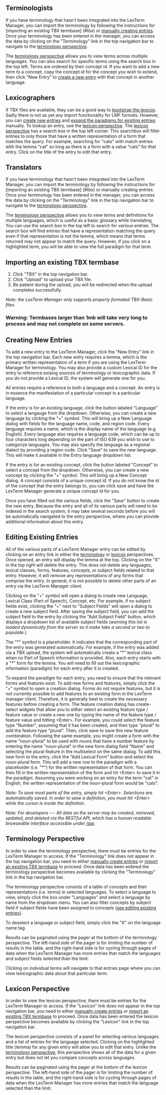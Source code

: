 <a name="translators"></a>
Terminologists
-----------
If you have terminology that hasn't been integrated into the LexTerm Manager,
 you can import the terminology by following the instructions for [importing an existing TBX termbase] (#tbx) or
[manually creating entries](#help-new-entry). Once your terminology has been entered in the manager, you can access the data by
 clicking on the "Terminology" link in the top navigation bar to navigate to the [terminology perspective](#term).

The [terminology perspective](#term) allows you to view terms across multiple languages. You can also search for
specific terms using the search box in the top left. Terms are ordered by their concept id. If you want to add
a new term to a concept, copy the concept id for the concept you wish to extend, then click "New Entry" to [create
a new entry](#help-new-entry) with that concept in another language.


<a name="translators"></a>
Lexicographers
-----------
If TBX files are available, they can be a good way to [bootstrap the lexicon](#tbx). Sadly there is not as yet
any import functionality for LMF formats. However, you can [create new entries](#help-new-entry) and [expand the
paradigms for existing entries](#edit-entry) manually. To lookup an entry, use the [lexicon perspective](#lex).
The [lexicon perspective](#lex) has a search box in the top left corner. This searchbox will filter entries
to only those that have a written representation of a form that matches the query. For example, searching for "cats"
with match entries with the lemma "cat" so long as there is a form with a value "cats" for that entry. Click on the
title of the entry to edit that entry.


<a name="translators"></a>
Translators
-----------
If you have terminology that hasn't been integrated into the LexTerm Manager,
 you can import the terminology by following the instructions for [importing an existing TBX termbase] (#tbx) or
manually creating entries. Once your terminology has been entered in the manager, you can access the data by
 clicking on the "Terminology" link in the top navigation bar to navigate to the [terminology perspective](#term).

The [terminology perspective](#term) allows you to view terms and definitions for multiple languages, which is
useful as a basic glossary while translating. You can use the search box in the top left to search for various
entries. The search box will find entries that have a representation matching the query even if that representation
is not the lemma, which means that terms returned may not appear to match the query. However, if you click on a
highlighted term, you will be able to view the full paradigm for that term.


<a name="tbx"></a>
Importing an existing TBX termbase
-----------
1. Click "TBX" in the top navigation bar.
2. Click "Upload" to upload your TBX file.
3. Be patient during the upload, you will be redirected when the upload completes successfully.

*Note: the LexTerm Manager only supports properly formated TBX-Basic files.*
### Warning: Termbases larger than 1mb will take very long to process and may not complete on some servers.


<a name="help-new-entry"></a>
Creating New Entries
-----------
To add a new entry to the LexTerm Manager, click the "New Entry" link in the top navigation bar. Each new entry
requires a lemma, which is the primary written representation of a term if you are using the LexTerm Manager
for terminology. You may also provide a custom Lexical ID for the entry to reference exising sources of
terminology or lexicographic data. If you do not provide a Lexical ID, the system will generate one for you.

All entries require a reference to both a language and a concept. An entry is in essence the manifestation of
a particular concept in a particular language.

If the entry is for an existing language, click the button labeled "Language" to select a langauge from the
dropdown. Otherwise, you can create a new language by clicking the "+" symbol. This will bring up a New Language
dialog with fields for the language name, code, and region code. Every language requires a name, which is the
display name of the language (e.g. English). Every language also requires a language code, which can be up to
four characters long depending on the part of ISO 639 you wish to use to categorize languages. You may also
specify the language as a regional dialect by providing a region code. Click "Save" to save the new language.
This will make it available in the Entry language dropdown list.

If the entry is for an existing concept, click the button labeled "Concept" to select a concept from the dropdown.
Otherwise, you can create a new concept by clicking the "+" symbol. This will bring up a New Concept dialog. A
concept consists of a unique concept id. If you do not know the id of the concept that the entry belongs to,
you can click save and have the LexTerm Manager generate a unique concept id for you.

Once you have filled out the various fields, click the "Save" button to create the new entry. Because the entry
and all of its various parts will need to be indexed in the search system, it may take several seconds before
you will be automatically navigated to the entry perspective, where you can provide additional information about
this entry.


<a name="edit-entry"></a>
Editing Existing Entries
-----------
All of the various parts of a LexTerm Manager entry can be edited by clicking on an entry link in either the
[terminology](#term) or [lexicon](#lex) perspectives. Once opened, an entry will display the lemma at the top.
Clicking on the "X" in the top right will delete the entry. This does not delete any languages, lexical classes,
forms, features, concepts, or subject fields related to that entry. However, it will remove any representations
of any forms that comprise the entry. In general, it is not possible to delete other parts of an entry via the
LexTerm Manager client.

Clicking on the "+" symbol will open a dialog to create new Language, Lexical Class (Part of Speech), Concept,
 etc. For example, if no subject fields exist, clicking the "+" next to "Subject Fields" will open a dialog to
create a new subject field. After saving the subject field, you can add the subject field to the entry by clicking
the "Add Subject Field" button, which displays a dropdown list of available subject fields (*warning this list
is loaded dynamically from the server so it make take a second or two to populate.*)

The "\*" symbol is a placeholder. It indicates that the corresponding part of the entry was generated automatically.
For example, if the entry was added via a TBX upload, the system will automatically create a "\*" lexical class
when no Part of Speech information is provided. Also, each entry starts with a "\*" form for the lemma. You
will need to fill out the lexicographic information (paradigm) for each entry after it is created.

To expand the paradigm for each entry, you need to ensure that the relevant forms and features exist. To add
new forms and features, simply click the "+" symbol to open a creation dialog. Forms do not require features,
but it is not currently possible to add features to an existing form in the LexTerm manager client. Therefore,
 it is generally best to
create the necessary features before creating a form. The feature creation dialog has create-select widgets
that allow you to either select an existing feature type / feature value or create a new one by typing the
name of the feature type / feature value and hitting \<Enter\>. For example, you could select the feature
type "Number", assuming that it has been created, and then type "plural" to add the feature type "plural". Then,
click save to save this new feature combination. Following the same example, you might create a form with
the name "noun-plural" to be used with nouns that have a number feature by entering the name "noun-plural"
in the new form dialog field "Name" and selecting the plural feature in the multiselect on the same dialog.
To add this new form to the entry, click the "Add Lexical Form" button and select the noun-plural form.
This will add a new row to the paradigm with a placeholder (i.e. "\*") for the written representation of that
form. You can then fill in the written representation of the form and hit \<Enter\> to save it in the paradigm.
Assuming you were working on an entry for the term "cat" in English, the written representation of the
noun-plural form would be "cats".

*Note: To save most parts of the entry, simply hit \<Enter\>. Selections are automatically saved.
 In order to save a definition, you must hit \<Enter\> while the cursor is inside the definition.*

*Note: For developers --- All data on the server may be created, retrieved, updated, and deleted via the
RESTful API, which has a human readable browseable interface accessible under [/api](/api).*



<a name="term"></a>
Terminology Perspective
-----------
In order to view the terminology perspective, there must be entries for the LexTerm Manager to access. If the
"Terminology" link does not appear in the top navigation bar, you need to either [manually create entries](#help-new-entry)
 or [import an existing TBX termbase](#tbx) to proceed. Once data has been entered the terminology perspective
becomes available by clicking the "Terminology" link in the top navigation bar.

The terminology perspective consists of a table of concepts and their representations (i.e. terms) in selected
languages. To select a language to view, simply click the box under "Languages" and select a language by name
from the dropdown menu. You can also filter concepts by subject field if subject fields have been assigned
to concepts ([see editing existing entries](#edit-entry)).

To deselect a language or subject field, simply click the "X" on the language name tag.

Results can be paginated using the pager at the bottom of the terminology perspective. The left-hand side of the
pager is for limiting the number of results in the table, and the right-hand side is for cycling through pages
of data when the LexTerm Manager has more entries that match the languages and subject fields selected than the
limit.

Clicking on individual terms will navigate to that entries page where you can view lexicographic data about that
particular term.


<a name="lex"></a>
Lexicon Perspective
-----------
In order to view the lexicon perspective, there must be entries for the LexTerm Manager to access. If the
"Lexicon" link does not appear in the top navigation bar, you need to either [manually create entries](#help-new-entry)
 or [import an existing TBX termbase](#tbx) to proceed. Once data has been entered the lexicon perspective
becomes available by clicking the "Lexicon" link in the top navigation bar.

The lexicon perspective consists of a panel for selecting various languages and a list of entries for the language
selected. Clicking on the highlighted title (lemma) for any given entry will allow you to edit that entry. Unlike
the [terminology perspective](#term), this perspective shows all of the data for a given entry but does not let
you compare concepts across languages.

Results can be paginated using the pager at the bottom of the lexicon perspective. The left-hand side of the
pager is for limiting the number of results in the table, and the right-hand side is for cycling through pages
of data when the LexTerm Manager has more entries that match the language selected than the limit.
